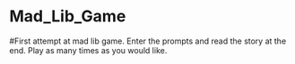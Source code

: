 # Mad_Lib_Game

#First attempt at mad lib game. Enter the prompts and read the story at the end. Play as many times as you would like. 
